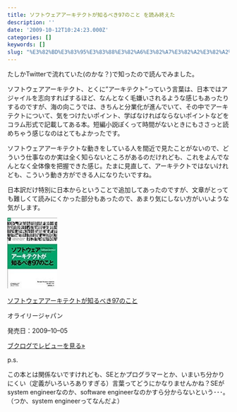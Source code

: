 ```yaml
---
title: ソフトウェアアーキテクトが知るべき97のこと を読み終えた
description: ''
date: '2009-10-12T10:24:23.000Z'
categories: []
keywords: []
slug: "%E3%82%BD%E3%83%95%E3%83%88%E3%82%A6%E3%82%A7%E3%82%A2%E3%82%A2%E3%83%BC%E3%82%AD%E3%83%86%E3%82%AF%E3%83%88%E3%81%8C%E7%9F%A5%E3%82%8B%E3%81%B9%E3..."
---
```

たしかTwitterで流れていた(のかな？)で知ったので読んでみました。

ソフトウェアアーキテクト、とくに”アーキテクト”っていう言葉は、日本ではアジャイルを志向すればするほど、なんとなく毛嫌いされるような感じもあったりするのですが、海の向こうでは、きちんと分業化が進んでいて、その中でアーキテクトについて、気をつけたいポイント、学ばなければならないポイントなどをコラム形式で記載してある本。短編小説ぽくって時間がないときにもささっと読めちゃう感じなのはとてもよかったです。

ソフトウェアアーキテクトな動きをしている人を間近で見たことがないので、どういう仕事なのか実は全く知らないところがあるのだけれども、これをよんでなんとなく全体像を把握できた感じ。たまに見直して、アーキテクトではないけれども、こういう動き方ができる人になりたいですね。

日本訳だけ特別に日本からということで追加してあったのですが、文章がとっても難しくて読みにくかった部分もあったので、あまり気にしない方がいいような気がします。

![](0__xMo7yjjtHqGF__WLp.jpg)

[ソフトウェアアーキテクトが知るべき97のこと](http://www.amazon.co.jp/gp/product/4873114292?ie=UTF8&tag=qli-22&linkCode=xm2)

オライリージャパン

発売日：2009–10–05

[ブクログでレビューを見る»](http://booklog.jp/asin/4873114292)

p.s.

この本とは関係ないですけれども、SEとかプログラマーとか、いまいち分かりにくい（定義がいろいろありすぎる）言葉ってどうにかなりませんかね？SEがsystem engineerなのか、software engineerなのかすら分からないという･･･。（つか、system engineerってなんだよ）